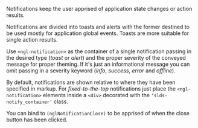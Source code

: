 Notifications keep the user apprised of application state changes or
action results.

Notifications are divided into toasts and alerts with the former
destined to be used mostly for application global events. Toasts are more
suitable for single action results.

Use `<ngl-notification>` as the container of a single notification passing in
the desired type (*toast* or *alert*) and the proper severity of the conveyed
message for proper theming. If it's just an informational message you can omit
passing in a severity keyword (*info*, *success*, *error* and *offline*).

By default, notifications are shown relative to where they have been specified
in markup. For *fixed-to-the-top* notifications just place the
`<ngl-notification>` elements inside a `<div>` decorated with the
`'slds-notify_container'` class.

You can bind to `(nglNotificationClose)` to be apprised of when the close
button has been clicked.
